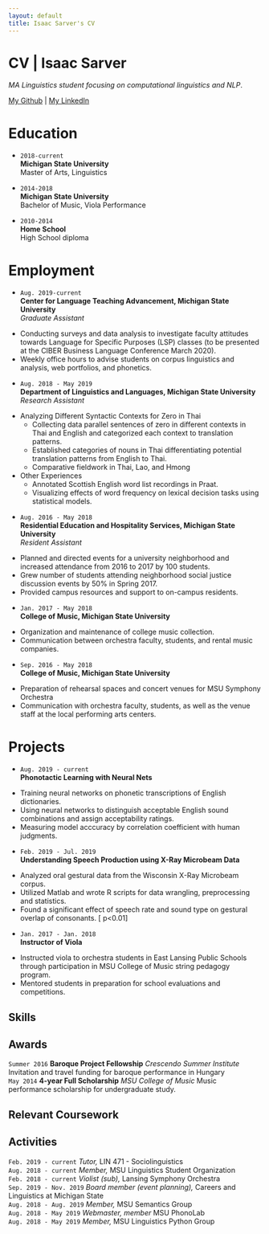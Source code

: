 ```yaml
---
layout: default
title: Isaac Sarver's CV
---
```

# CV | Isaac Sarver
*MA Linguistics student focusing on computational linguistics and NLP*.

<div id="webaddress">
<a href="https://github.com/isaacsarver">My Github</a>
| <a href="https://www.linkedin.com/in/isaac-sarver/">My LinkedIn</a>
</div>


# Education

+ `2018-current`  
__Michigan State University__  
Master of Arts,  Linguistics  

+ `2014-2018`  
__Michigan State University__  
Bachelor of Music, Viola Performance  

+ `2010-2014`  
__Home School__  
High School diploma  


# Employment
* `Aug. 2019-current`  
__Center for Language Teaching Advancement, Michigan State University__  
*Graduate Assistant*  
- Conducting surveys and data analysis to investigate faculty attitudes towards Language for Specific Purposes (LSP) classes (to be presented at the CIBER Business Language Conference March 2020).
- Weekly office hours to advise students on corpus linguistics and analysis, web portfolios, and phonetics.

* `Aug. 2018 - May 2019`  
__Department of Linguistics and Languages, Michigan State University__  
*Research Assistant*  
+ Analyzing Different Syntactic Contexts for Zero in Thai
    - Collecting data parallel sentences of zero in different contexts in Thai and English and categorized each context to translation patterns.
    - Established categories of nouns in Thai differentiating potential translation patterns from English to Thai.
    - Comparative fieldwork in Thai, Lao, and Hmong
+ Other Experiences
    - Annotated Scottish English word list recordings in Praat.
    - Visualizing effects of word frequency on lexical decision tasks using statistical models.

* `Aug. 2016 - May 2018`  
__Residential Education and Hospitality Services, Michigan State University__  
*Resident Assistant*  
+ Planned and directed events for a university neighborhood and increased attendance from 2016 to 2017 by 100 students.
+ Grew number of students attending neighborhood social justice discussion events by 50% in Spring 2017.
+ Provided campus resources and support to on-campus residents.

* `Jan. 2017 - May 2018`  
__College of Music, Michigan State University__  
+ Organization and maintenance of college music collection.
+ Communication between orchestra faculty, students, and rental music companies.

* `Sep. 2016 - May 2018`  
__College of Music, Michigan State University__  
- Preparation of rehearsal spaces and concert venues for MSU Symphony Orchestra
- Communication with orchestra faculty, students, as well as the venue staff at the local performing arts centers.

# Projects

* `Aug. 2019 - current`  
__Phonotactic Learning with Neural Nets__  
- Training neural networks on phonetic transcriptions of English dictionaries. 
- Using neural networks to distinguish acceptable English sound combinations and assign acceptability ratings.
- Measuring model acccuracy by correlation coefficient with human judgments.

* `Feb. 2019 - Jul. 2019`  
__Understanding Speech Production using X-Ray Microbeam Data__  
- Analyzed oral gestural data from the Wisconsin X-Ray Microbeam corpus.
- Utilized Matlab and wrote R scripts for data wrangling, preprocessing and statistics.
- Found a significant effect of speech rate and sound type on gestural overlap of consonants. \[ p<0.01]

* `Jan. 2017 - Jan. 2018`  
__Instructor of Viola__  
- Instructed viola to orchestra students in East Lansing Public Schools through participation in MSU College of Music string pedagogy program.
- Mentored students in preparation for school evaluations and competitions.


## Skills


## Awards
`Summer 2016` __Baroque Project Fellowship__ *Crescendo Summer Institute*  Invitation and travel funding for baroque performance in Hungary  
`May 2014` __4-year Full Scholarship__ *MSU College of Music* Music performance scholarship for undergraduate study.

## Relevant Coursework


## Activities
`Feb. 2019 - current` *Tutor,* LIN 471 - Sociolinguistics  
`Aug. 2018 - current` *Member,* MSU Linguistics Student Organization  
`Feb. 2018 - current` *Violist (sub),* Lansing Symphony Orchestra  
`Sep. 2019 - Nov. 2019` *Board member (event planning),* Careers and Linguistics at Michigan State  
`Aug. 2018 - Aug. 2019` *Member,* MSU Semantics Group  
`Aug. 2018 - May 2019` *Webmaster, member* MSU PhonoLab  
`Aug. 2018 - May 2019` *Member,* MSU Linguistics Python Group  


<!-- ### Footer

Last updated: Dec 2019 -->


